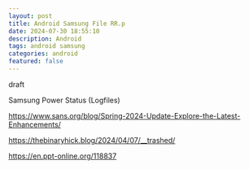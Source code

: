```yaml
---
layout: post
title: Android Samsung File RR.p
date: 2024-07-30 18:55:10
description: Android 
tags: android samsung
categories: android
featured: false
---
```


draft 

Samsung Power Status (Logfiles)

https://www.sans.org/blog/Spring-2024-Update-Explore-the-Latest-Enhancements/
 
https://thebinaryhick.blog/2024/04/07/__trashed/
 
https://en.ppt-online.org/118837 